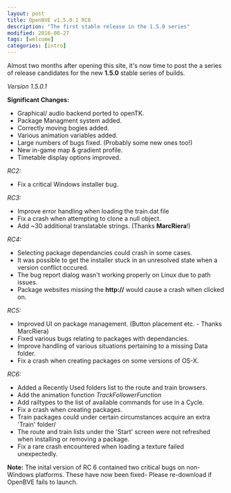 ```yaml
---
layout: post
title: OpenBVE v1.5.0.1 RC6
description: "The first stable release in the 1.5.0 series"
modified: 2016-08-27
tags: [welcome]
categories: [intro]
---
```


Almost two months after opening this site, it's now time to post the a series of release candidates for the new **1.5.0** stable series of builds.

*Version 1.5.0.1*

**Significant Changes:**

* Graphical/ audio backend ported to openTK.
* Package Managment system added.
* Correctly moving bogies added.
* Various animation variables added.
* Large numbers of bugs fixed. (Probably some new ones too!)
* New in-game map & gradient profile.
* Timetable display options improved.

*RC2:*

* Fix a critical Windows installer bug.

*RC3:*

* Improve error handling when loading the train.dat file
* Fix a crash when attempting to clone a null object.
* Add ~30 additional translatable strings. (Thanks **MarcRiera**!)

*RC4:*

* Selecting package dependancies could crash in some cases.
* It was possible to get the installer stuck in an unresolved state when a version conflict occured.
* The bug report dialog wasn't working properly on Linux due to path issues.
* Package websites missing the **http://** would cause a crash when clicked on.

*RC5:*

* Improved UI on package management. (Button placement etc. - Thanks MarcRiera)
* Fixed various bugs relating to packages with dependancies.
* Improve handling of various situations pertaining to a missing Data folder.
* Fix a crash when creating packages on some versions of OS-X.

*RC6:*

* Added a Recently Used folders list to the route and train browsers.
* Add the animation function *TrackFollowerFunction*
* Add railtypes to the list of available commands for use in a Cycle.
* Fix a crash when creating packages.
* Train packages could under certain circumstances acquire an extra 'Train' folder/
* The route and train lists under the 'Start' screen were not refreshed when installing or removing a package.
* Fix a rare crash encountered when loading a texture failed unexpectedly.

**Note:** 
The inital version of RC 6 contained two critical bugs on non-Windows platforms. These have now been fixed- Please re-download if OpenBVE fails to launch.

